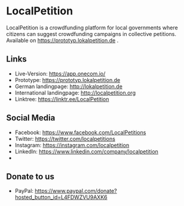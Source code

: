 # LocalPetition
LocalPetition is a crowdfunding platform for local governments where citizens can suggest crowdfunding campaigns in collective petitions. 
Available on https://prototyp.lokalpetition.de .


## Links
- Live-Version:     https://app.onecom.io/
- Prototype:        https://prototyp.lokalpetition.de
- German landingpage:      http://lokalpetition.de
- International landingpage:    http://localpetition.org
- Linktree:         https://linktr.ee/LocalPetition


## Social Media
- Facebook: https://www.facebook.com/LocalPetitions
- Twitter: https://twitter.com/localpetitions
- Instagram: https://instagram.com/localpetition
- LinkedIn: https://www.linkedin.com/company/localpetition
- 
## Donate to us
- PayPal: https://www.paypal.com/donate?hosted_button_id=L4FDWZVU9AXK6



